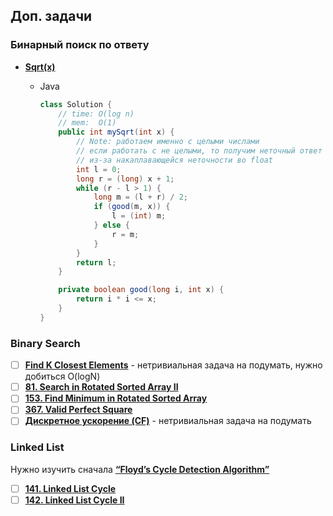 ## Доп. задачи

### Бинарный поиск по ответу

- [**Sqrt(x)**](https://leetcode.com/problems/sqrtx)
    - Java
        
        ```java
        class Solution {
            // time: O(log n)
            // mem:  O(1)
            public int mySqrt(int x) {
                // Note: работаем именно с целыми числами
                // если работать с не целыми, то получим неточный ответ
                // из-за накаплавающейся неточности во float
                int l = 0;
                long r = (long) x + 1; 
                while (r - l > 1) {
                    long m = (l + r) / 2;
                    if (good(m, x)) {
                        l = (int) m;
                    } else {
                        r = m;
                    }
                }
                return l;
            }
        
            private boolean good(long i, int x) { 
                return i * i <= x;
            }
        }
        ```
        
### Binary Search

- [ ]  [**Find K Closest Elements**](https://leetcode.com/problems/find-k-closest-elements/) - нетривиальная задача на подумать, нужно добиться O(logN)
- [ ]  [**81. Search in Rotated Sorted Array II**](https://leetcode.com/problems/search-in-rotated-sorted-array-ii/description/?envType=problem-list-v2&envId=binary-search)
- [ ]  [**153. Find Minimum in Rotated Sorted Array**](https://leetcode.com/problems/find-minimum-in-rotated-sorted-array/description/)
- [ ]  [**367. Valid Perfect Square**](https://leetcode.com/problems/valid-perfect-square/description/)
- [ ]  [**Дискретное ускорение (CF)**](https://codeforces.com/problemset/problem/1408/C?locale=ru) - нетривиальная задача на подумать

### Linked List

Нужно изучить сначала [**“Floyd’s Cycle Detection Algorithm”**](https://www.interviewbit.com/blog/detect-loop-in-linked-list/)

- [ ]  [**141. Linked List Cycle**](https://leetcode.com/problems/linked-list-cycle/description/)
- [ ]  [**142. Linked List Cycle II**](https://leetcode.com/problems/linked-list-cycle-ii/)